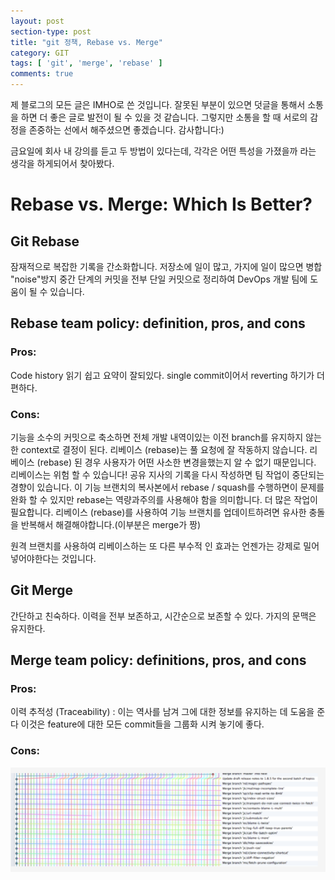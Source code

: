 ```yaml
---
layout: post
section-type: post
title: "git 정책, Rebase vs. Merge"
category: GIT
tags: [ 'git', 'merge', 'rebase' ]
comments: true
---
```

제 블로그의 모든 글은 IMHO로 쓴 것입니다.
잘못된 부분이 있으면 덧글을 통해서 소통을 하면 더 좋은 글로 발전이 될 수 있을 것 같습니다.
그렇지만 소통을 할 때 서로의 감정을 존중하는 선에서 해주셨으면 좋겠습니다.
감사합니다:)


금요일에 회사 내 강의를 듣고 두 방법이 있다는데, 각각은 어떤 특성을 가졌을까 라는 생각을 하게되어서 찾아봤다.

# Rebase vs. Merge: Which Is Better?
## Git Rebase

잠재적으로 복잡한 기록을 간소화합니다.
저장소에 일이 많고, 가지에 일이 많으면 병합 "noise"방지
중간 단계의 커밋을 전부 단일 커밋으로 정리하여  DevOps 개발 팀에 도움이 될 수 있습니다.

## Rebase team policy: definition, pros, and cons
### Pros:
Code history 읽기 쉽고 요약이 잘되있다.
single commit이어서 reverting 하기가 더 편하다.
### Cons:
기능을 소수의 커밋으로 축소하면 전체 개발 내역이있는 이전 branch를 유지하지 않는 한 context로 결정이 된다.
리베이스 (rebase)는 풀 요청에 잘 작동하지 않습니다. 리베이스 (rebase) 된 경우 사용자가 어떤 사소한 변경을했는지 알 수 없기 때문입니다.
리베이스는 위험 할 수 있습니다! 공유 지사의 기록을 다시 작성하면 팀 작업이 중단되는 경향이 있습니다. 이 기능 브랜치의 복사본에서 rebase / squash를 수행하면이 문제를 완화 할 수 있지만 rebase는 역량과주의를 사용해야 함을 의미합니다.
더 많은 작업이 필요합니다.
리베이스 (rebase)를 사용하여 기능 브랜치를 업데이트하려면 유사한 충돌을 반복해서 해결해야합니다.(이부분은 merge가 짱)

원격 브랜치를 사용하여 리베이스하는 또 다른 부수적 인 효과는 언젠가는 강제로 밀어 넣어야한다는 것입니다.



## Git Merge

간단하고 친숙하다.
이력을 전부 보존하고, 시간순으로 보존할 수 있다.
가지의 문맥은 유지한다.



## Merge team policy: definitions, pros, and cons
### Pros:
이력 추적성 (Traceability) :
이는 역사를 남겨 그에 대한 정보를 유지하는 데 도움을 준다
이것은 feature에 대한 모든 commit들을 그룹화 시켜 놓기에 좋다.

### Cons:
<img alt="merge_cons" src = "/images/2019-03-07-Rebase_vs_Merge/merge_cons.png"/>

